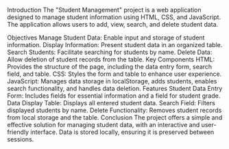 Introduction
The "Student Management" project is a web application designed to manage student information using HTML, CSS, and JavaScript. The application allows users to add, view, search, and delete student data.

Objectives
Manage Student Data: Enable input and storage of student information.
Display Information: Present student data in an organized table.
Search Students: Facilitate searching for students by name.
Delete Data: Allow deletion of student records from the table.
Key Components
HTML: Provides the structure of the page, including the data entry form, search field, and table.
CSS: Styles the form and table to enhance user experience.
JavaScript: Manages data storage in localStorage, adds students, enables search functionality, and handles data deletion.
Features
Student Data Entry Form: Includes fields for essential information and a field for student grade.
Data Display Table: Displays all entered student data.
Search Field: Filters displayed students by name.
Delete Functionality: Removes student records from local storage and the table.
Conclusion
The project offers a simple and effective solution for managing student data, with an interactive and user-friendly interface. Data is stored locally, ensuring it is preserved between sessions.
